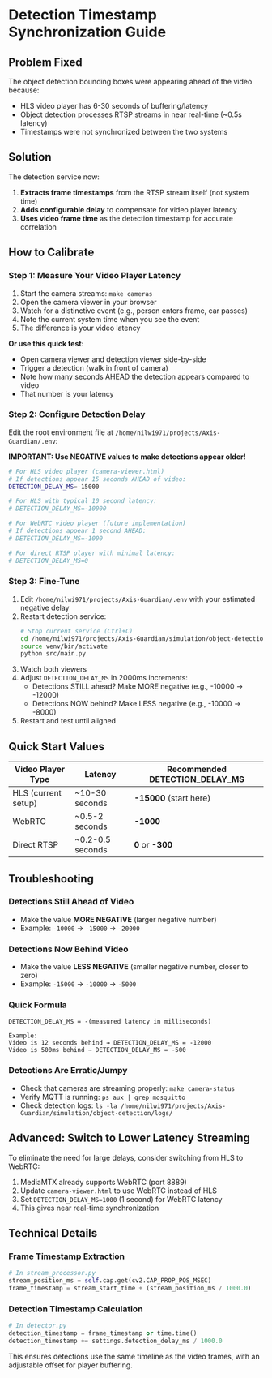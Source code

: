 # Detection Timestamp Synchronization Guide

## Problem Fixed

The object detection bounding boxes were appearing ahead of the video because:
- HLS video player has 6-30 seconds of buffering/latency
- Object detection processes RTSP streams in near real-time (~0.5s latency)
- Timestamps were not synchronized between the two systems

## Solution

The detection service now:
1. **Extracts frame timestamps** from the RTSP stream itself (not system time)
2. **Adds configurable delay** to compensate for video player latency
3. **Uses video frame time** as the detection timestamp for accurate correlation

## How to Calibrate

### Step 1: Measure Your Video Player Latency

1. Start the camera streams: `make cameras`
2. Open the camera viewer in your browser
3. Watch for a distinctive event (e.g., person enters frame, car passes)
4. Note the current system time when you see the event
5. The difference is your video latency

**Or use this quick test:**
- Open camera viewer and detection viewer side-by-side
- Trigger a detection (walk in front of camera)
- Note how many seconds AHEAD the detection appears compared to video
- That number is your latency

### Step 2: Configure Detection Delay

Edit the root environment file at `/home/nilwi971/projects/Axis-Guardian/.env`:

**IMPORTANT: Use NEGATIVE values to make detections appear older!**

```bash
# For HLS video player (camera-viewer.html)
# If detections appear 15 seconds AHEAD of video:
DETECTION_DELAY_MS=-15000

# For HLS with typical 10 second latency:
# DETECTION_DELAY_MS=-10000

# For WebRTC video player (future implementation)
# If detections appear 1 second AHEAD:
# DETECTION_DELAY_MS=-1000

# For direct RTSP player with minimal latency:
# DETECTION_DELAY_MS=0
```

### Step 3: Fine-Tune

1. Edit `/home/nilwi971/projects/Axis-Guardian/.env` with your estimated negative delay
2. Restart detection service:
   ```bash
   # Stop current service (Ctrl+C)
   cd /home/nilwi971/projects/Axis-Guardian/simulation/object-detection
   source venv/bin/activate
   python src/main.py
   ```
3. Watch both viewers
4. Adjust `DETECTION_DELAY_MS` in 2000ms increments:
   - Detections STILL ahead? Make MORE negative (e.g., -10000 → -12000)
   - Detections NOW behind? Make LESS negative (e.g., -10000 → -8000)
5. Restart and test until aligned

## Quick Start Values

| Video Player Type | Latency | Recommended DETECTION_DELAY_MS |
|------------------|---------|--------------------------------|
| HLS (current setup) | ~10-30 seconds | **-15000** (start here) |
| WebRTC | ~0.5-2 seconds | **-1000** |
| Direct RTSP | ~0.2-0.5 seconds | **0** or **-300** |

## Troubleshooting

### Detections Still Ahead of Video
- Make the value **MORE NEGATIVE** (larger negative number)
- Example: `-10000` → `-15000` → `-20000`

### Detections Now Behind Video
- Make the value **LESS NEGATIVE** (smaller negative number, closer to zero)
- Example: `-15000` → `-10000` → `-5000`

### Quick Formula
```
DETECTION_DELAY_MS = -(measured latency in milliseconds)

Example:
Video is 12 seconds behind → DETECTION_DELAY_MS = -12000
Video is 500ms behind → DETECTION_DELAY_MS = -500
```

### Detections Are Erratic/Jumpy
- Check that cameras are streaming properly: `make camera-status`
- Verify MQTT is running: `ps aux | grep mosquitto`
- Check detection logs: `ls -la /home/nilwi971/projects/Axis-Guardian/simulation/object-detection/logs/`

## Advanced: Switch to Lower Latency Streaming

To eliminate the need for large delays, consider switching from HLS to WebRTC:

1. MediaMTX already supports WebRTC (port 8889)
2. Update `camera-viewer.html` to use WebRTC instead of HLS
3. Set `DETECTION_DELAY_MS=1000` (1 second) for WebRTC latency
4. This gives near real-time synchronization

## Technical Details

### Frame Timestamp Extraction
```python
# In stream_processor.py
stream_position_ms = self.cap.get(cv2.CAP_PROP_POS_MSEC)
frame_timestamp = stream_start_time + (stream_position_ms / 1000.0)
```

### Detection Timestamp Calculation
```python
# In detector.py
detection_timestamp = frame_timestamp or time.time()
detection_timestamp += settings.detection_delay_ms / 1000.0
```

This ensures detections use the same timeline as the video frames, with an adjustable offset for player buffering.

